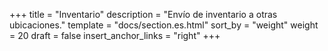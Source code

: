 +++
title = "Inventario"
description = "Envío de inventario a otras ubicaciones."
template = "docs/section.es.html"
sort_by = "weight"
weight = 20
draft = false
insert_anchor_links = "right"
+++
